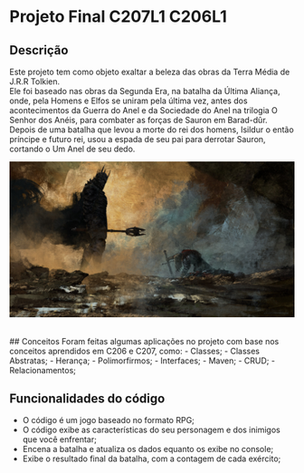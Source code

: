 # Projeto Final C207L1 C206L1


## Descrição
Este projeto tem como objeto exaltar a beleza das obras da Terra Média de J.R.R Tolkien.<br>
Ele foi baseado nas obras da Segunda Era, na batalha da Última Aliança, onde, pela Homens e Elfos se uniram pela última vez, antes dos acontecimentos da Guerra do Anel e da Sociedade do Anel na trilogia O Senhor dos Anéis, para combater as forças de Sauron em Barad-dûr.<br>
Depois de uma batalha que levou a morte do rei dos homens, Isildur o então príncipe e futuro rei, usou a espada de seu pai para derrotar Sauron, cortando o Um Anel de seu dedo.

<p align="center">
  <img src="the_last_stand_of_isildur.jpg">
</p>


<br>
## Conceitos
Foram feitas algumas aplicações no projeto com base nos conceitos aprendidos em C206 e C207, como:
- Classes;
- Classes Abstratas;
- Herança;
- Polimorfirmos;
- Interfaces;
- Maven;
- CRUD;
- Relacionamentos;


## Funcionalidades do código
- O código é um jogo baseado no formato RPG;
- O código exibe as características do seu personagem e dos inimigos que você enfrentar;
- Encena a batalha e atualiza os dados equanto os exibe no console;
- Exibe o resultado final da batalha, com a contagem de cada exército;

